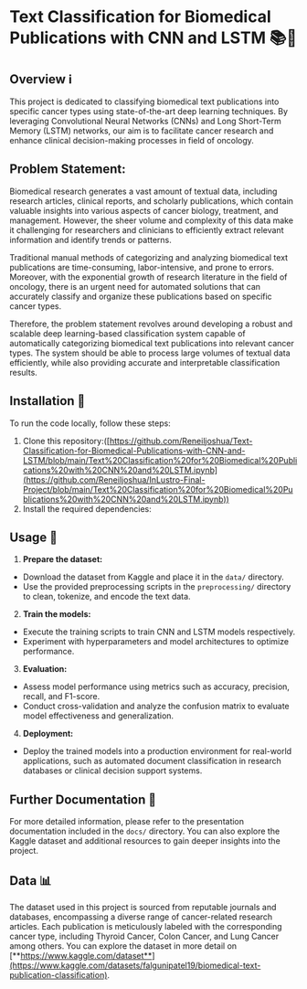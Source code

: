 # Text Classification for Biomedical Publications with CNN and LSTM 📚🔬

## Overview ℹ️

This project is dedicated to classifying biomedical text publications into specific cancer types using state-of-the-art deep learning techniques. By leveraging Convolutional Neural Networks (CNNs) and Long Short-Term Memory (LSTM) networks, our aim is to facilitate cancer research and enhance clinical decision-making processes in field of oncology.

## Problem Statement:

Biomedical research generates a vast amount of textual data, including research articles, clinical reports, and scholarly publications, which contain valuable insights into various aspects of cancer biology, treatment, and management. However, the sheer volume and complexity of this data make it challenging for researchers and clinicians to efficiently extract relevant information and identify trends or patterns.

Traditional manual methods of categorizing and analyzing biomedical text publications are time-consuming, labor-intensive, and prone to errors. Moreover, with the exponential growth of research literature in the field of oncology, there is an urgent need for automated solutions that can accurately classify and organize these publications based on specific cancer types.

Therefore, the problem statement revolves around developing a robust and scalable deep learning-based classification system capable of automatically categorizing biomedical text publications into relevant cancer types. The system should be able to process large volumes of textual data efficiently, while also providing accurate and interpretable classification results.

## Installation 🔧

To run the code locally, follow these steps:

1. Clone this repository:([https://github.com/Reneiljoshua/Text-Classification-for-Biomedical-Publications-with-CNN-and-LSTM/blob/main/Text%20Classification%20for%20Biomedical%20Publications%20with%20CNN%20and%20LSTM.ipynb](https://github.com/Reneiljoshua/InLustro-Final-Project/blob/main/Text%20Classification%20for%20Biomedical%20Publications%20with%20CNN%20and%20LSTM.ipynb))
2. Install the required dependencies:

## Usage 🚀

1. **Prepare the dataset:**
- Download the dataset from Kaggle and place it in the `data/` directory.
- Use the provided preprocessing scripts in the `preprocessing/` directory to clean, tokenize, and encode the text data.

2. **Train the models:**
- Execute the training scripts to train CNN and LSTM models respectively.
- Experiment with hyperparameters and model architectures to optimize performance.

3. **Evaluation:**
- Assess model performance using metrics such as accuracy, precision, recall, and F1-score.
- Conduct cross-validation and analyze the confusion matrix to evaluate model effectiveness and generalization.

4. **Deployment:**
- Deploy the trained models into a production environment for real-world applications, such as automated document classification in research databases or clinical decision support systems.

## Further Documentation 📑
For more detailed information, please refer to the presentation documentation included in the `docs/` directory. You can also explore the Kaggle dataset and additional resources to gain deeper insights into the project.

## Data 📊

The dataset used in this project is sourced from reputable journals and databases, encompassing a diverse range of cancer-related research articles. Each publication is meticulously labeled with the corresponding cancer type, including Thyroid Cancer, Colon Cancer, and Lung Cancer among others. You can explore the dataset in more detail on [**https://www.kaggle.com/dataset**](https://www.kaggle.com/datasets/falgunipatel19/biomedical-text-publication-classification).
